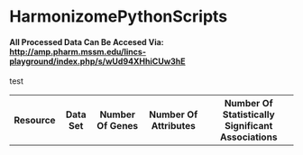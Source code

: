 # HarmonizomePythonScripts

#### All Processed Data Can Be Accesed Via: <br/> http://amp.pharm.mssm.edu/lincs-playground/index.php/s/wUd94XHhiCUw3hE


<table>
  <th>
    Resource
  </th>
  <th>
    Data Set
  </th>
  <th>
    Number Of Genes
  </th>
  <th>
    Number Of Attributes
  </th>
  <th>
    Number Of Statistically Significant Associations
  </th>
  <tb>
    test
  </tb>
  </table>
